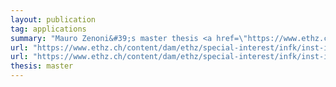 ```yaml
---
layout: publication
tag: applications
summary: "Mauro Zenoni&#39;s master thesis <a href=\"https://www.ethz.ch/content/dam/ethz/special-interest/infk/inst-infsec/information-security-group-dam/research/software/ma-20-zenoni-scion-hps.pdf\" target=\"_blank\">[PDF]</a>: SCION's Hidden Paths Design Formal Security Analysis <a href=\"https://www.ethz.ch/content/dam/ethz/special-interest/infk/inst-infsec/information-security-group-dam/research/software/scion-hps-zenoni.zip\" target=\"_blank\">[zip]</a>."
url: "https://www.ethz.ch/content/dam/ethz/special-interest/infk/inst-infsec/information-security-group-dam/research/software/ma-20-zenoni-scion-hps.pdf"
url: "https://www.ethz.ch/content/dam/ethz/special-interest/infk/inst-infsec/information-security-group-dam/research/software/scion-hps-zenoni.zip"
thesis: master
---
```

